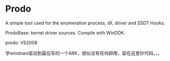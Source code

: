 # Prodo

A simple tool used for the enumeration process, dll, driver and SSDT Hooks.

ProdoBase: kernel driver sources. Compile with WinDDK.

prodo: VS2008

学windows驱动到最后写的一个ARK，貌似没有任何卵用，留在这里抄代码。。。
